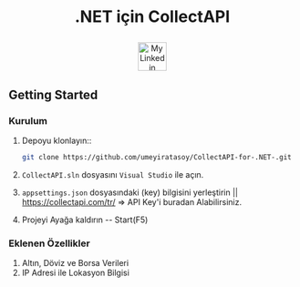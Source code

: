 # <p align="center">.NET için CollectAPI</p>

<div align="center">
   <a href = "https://www.linkedin.com/in/umeyir-atasoy/"><img  src = "https://play-lh.googleusercontent.com/kMofEFLjobZy_bCuaiDogzBcUT-dz3BBbOrIEjJ-hqOabjK8ieuevGe6wlTD15QzOqw" width = "50" height = "50" alt = "My Linkedin Profile"/></a>
</div>


  
## Getting Started

### Kurulum

1. Depoyu klonlayın::

   ```sh
   git clone https://github.com/umeyiratasoy/CollectAPI-for-.NET-.git
   ```
2. `CollectAPI.sln` dosyasını `Visual Studio` ile açın.
3. `appsettings.json` dosyasındaki (key) bilgisini yerleştirin || https://collectapi.com/tr/ => API Key'i buradan Alabilirsiniz.
4.  Projeyi Ayağa kaldırın -- Start(F5)

### Eklenen Özellikler
1. Altın, Döviz ve Borsa Verileri
2. IP Adresi ile Lokasyon Bilgisi






